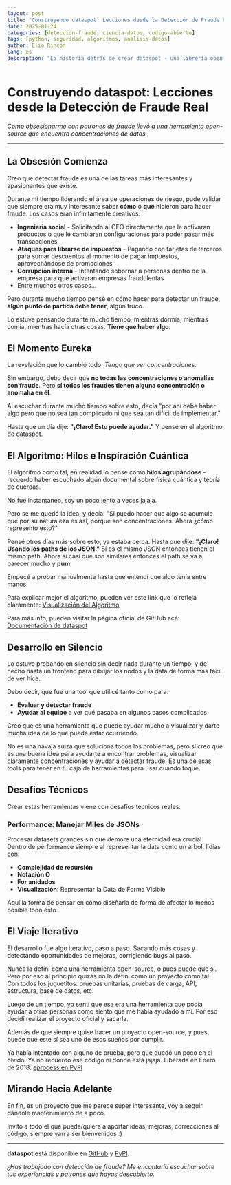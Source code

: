 ```yaml
---
layout: post
title: "Construyendo dataspot: Lecciones desde la Detección de Fraude Real"
date: 2025-01-24
categories: [deteccion-fraude, ciencia-datos, codigo-abierto]
tags: [python, seguridad, algoritmos, analisis-datos]
author: Elio Rincón
lang: es
description: "La historia detrás de crear dataspot - una librería open-source nacida de desafíos reales de detección de fraude y noches sin dormir pensando en patrones de datos."
---
```


# Construyendo dataspot: Lecciones desde la Detección de Fraude Real

*Cómo obsesionarme con patrones de fraude llevó a una herramienta open-source que encuentra concentraciones de datos*

---

## La Obsesión Comienza

Creo que detectar fraude es una de las tareas más interesantes y apasionantes que existe.

Durante mi tiempo liderando el área de operaciones de riesgo, pude validar que siempre era muy interesante saber **cómo** o **qué** hicieron para hacer fraude. Los casos eran infinitamente creativos:

- **Ingeniería social** - Solicitando al CEO directamente que le activaran productos o que le cambiaran configuraciones para poder pasar más transacciones
- **Ataques para librarse de impuestos** - Pagando con tarjetas de terceros para sumar descuentos al momento de pagar impuestos, aprovechándose de promociones
- **Corrupción interna** - Intentando sobornar a personas dentro de la empresa para que activaran empresas fraudulentas
- Entre muchos otros casos...

Pero durante mucho tiempo pensé en cómo hacer para detectar un fraude, **algún punto de partida debe tener**, algún truco.

Lo estuve pensando durante mucho tiempo, mientras dormía, mientras comía, mientras hacía otras cosas. **Tiene que haber algo.**

## El Momento Eureka

La revelación que lo cambió todo: *Tengo que ver concentraciones.*

Sin embargo, debo decir que **no todas las concentraciones o anomalías son fraude**. Pero **sí todos los fraudes tienen alguna concentración o anomalía en él**.

Al escuchar durante mucho tiempo sobre esto, decía "por ahí debe haber algo pero que no sea tan complicado ni que sea tan difícil de implementar."

Hasta que un día dije: **"¡Claro! Esto puede ayudar."** Y pensé en el algoritmo de dataspot.

## El Algoritmo: Hilos e Inspiración Cuántica

El algoritmo como tal, en realidad lo pensé como **hilos agrupándose** - recuerdo haber escuchado algún documental sobre física cuántica y teoría de cuerdas.

No fue instantáneo, soy un poco lento a veces jajaja.

Pero se me quedó la idea, y decía: "Si puedo hacer que algo se acumule que por su naturaleza es así, porque son concentraciones. Ahora ¿cómo represento esto?"

Pensé otros días más sobre esto, ya estaba cerca. Hasta que dije: **"¡Claro! Usando los paths de los JSON."** Si es el mismo JSON entonces tienen el mismo path. Ahora si casi que son similares entonces el path se va a parecer mucho y **pum**.

Empecé a probar manualmente hasta que entendí que algo tenía entre manos.

Para explicar mejor el algoritmo, pueden ver este link que lo refleja claramente: [Visualización del Algoritmo](https://frauddi.github.io/dataspot/algorithm-dataspot.html)

Para más info, pueden visitar la página oficial de GitHub acá: [Documentación de dataspot](https://frauddi.github.io/dataspot/)

## Desarrollo en Silencio

Lo estuve probando en silencio sin decir nada durante un tiempo, y de hecho hasta un frontend para dibujar los nodos y la data de forma más fácil de ver hice.

Debo decir, que fue una tool que utilicé tanto como para:
- **Evaluar y detectar fraude**
- **Ayudar al equipo** a ver qué pasaba en algunos casos complicados

Creo que es una herramienta que puede ayudar mucho a visualizar y darte mucha idea de lo que puede estar ocurriendo.

No es una navaja suiza que soluciona todos los problemas, pero sí creo que es una buena idea para ayudarte a encontrar problemas, visualizar claramente concentraciones y ayudar a detectar fraude. Es una de esas tools para tener en tu caja de herramientas para usar cuando toque.

## Desafíos Técnicos

Crear estas herramientas viene con desafíos técnicos reales:

### Performance: Manejar Miles de JSONs
Procesar datasets grandes sin que demore una eternidad era crucial. Dentro de performance siempre al representar la data como un árbol, lidias con:
- **Complejidad de recursión**
- **Notación O** 
- **For anidados**
- **Visualización**: Representar la Data de Forma Visible

Aquí la forma de pensar en cómo diseñarla de forma de afectar lo menos posible todo esto.

## El Viaje Iterativo

El desarrollo fue algo iterativo, paso a paso. Sacando más cosas y detectando oportunidades de mejoras, corrigiendo bugs al paso.

Nunca la definí como una herramienta open-source, o pues puede que sí. Pero por eso al principio quizás no la definí como un proyecto como tal. Con todos los juguetitos: pruebas unitarias, pruebas de carga, API, estructura, base de datos, etc.

Luego de un tiempo, yo sentí que esa era una herramienta que podía ayudar a otras personas como siento que me había ayudado a mí. Por eso decidí realizar el proyecto oficial y sacarla.

Además de que siempre quise hacer un proyecto open-source, y pues, puede que este sí sea uno de esos sueños por cumplir.

Ya había intentado con alguno de prueba, pero que quedó un poco en el olvido. Ya no recuerdo ese código ni dónde está jajaja. Liberada en Enero de 2018: [eprocess en PyPI](https://pypi.org/project/eprocess/)

## Mirando Hacia Adelante

En fin, es un proyecto que me parece súper interesante, voy a seguir dándole mantenimiento de a poco.

Invito a todo el que pueda/quiera a aportar ideas, mejoras, correcciones al código, siempre van a ser bienvenidos :)

---

**dataspot** está disponible en [GitHub](https://github.com/frauddi/dataspot) y [PyPI](https://pypi.org/project/dataspot/).

*¿Has trabajado con detección de fraude? Me encantaría escuchar sobre tus experiencias y patrones que hayas descubierto.*